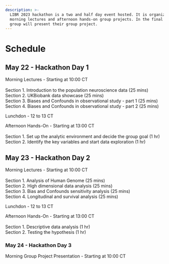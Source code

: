 ```yaml
---
description: >-
  LIBR 2023 hackathon is a two and half day event hosted. It is organized as
  morning lectures and afternoon hands-on group projects. In the final day, each
  group will present their group project.
---
```


# Schedule

## May 22  -  Hackathon Day 1

Morning Lectures - Starting at 10:00 CT\
\
Section 1. Introduction to the population neuroscience data (25 mins)\
Section 2. UKBiobank data showcase (25 mins) \
Section 3. Biases and Confounds in observational study - part 1 (25 mins)\
Section 4. Biases and Confounds in observational study - part 2 (25 mins)

Lunchdon - 12 to 13 CT&#x20;

Afternoon Hands-On - Starting at 13:00 CT\
\
Section 1. Set up the analytic environment and decide the group goal (1 hr)\
Section 2. Identify the key variables and start data exploration (1 hr)

## May 23 - Hackathon Day 2

Morning Lectures - Starting at 10:00 CT\
\
Section 1. Analysis of Human Genome (25 mins)\
Section 2. High dimensional data analysis (25 mins)\
Section 3. Bias and Confounds sensitivity analysis (25 mins)\
Section 4. Longitudinal and survival analysis (25 mins)

Lunchdon - 12 to 13 CT&#x20;

Afternoon Hands-On - Starting at 13:00 CT\
\
Section 1. Descriptive data analysis (1 hr)\
Section 2. Testing the hypothesis (1 hr)

### May 24 - Hackathon Day 3

Morning Group Project Presentation - Starting at 10:00 CT
